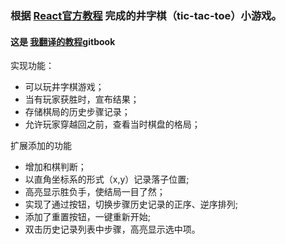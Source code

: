 ### 根据 [React官方教程](https://facebook.github.io/react/tutorial/tutorial.html) 完成的井字棋（tic-tac-toe）小游戏。
#### 这是 [我翻译的教程](https://beijiyang.github.io/react-tutorial-translation/)gitbook


实现功能：
* 可以玩井字棋游戏；
* 当有玩家获胜时，宣布结果；
* 存储棋局的历史步骤记录；
* 允许玩家穿越回之前，查看当时棋盘的格局；

扩展添加的功能
* 增加和棋判断；
* 以直角坐标系的形式（x,y）记录落子位置;
* 高亮显示胜负手，使结局一目了然；
* 实现了通过按钮，切换步骤历史记录的正序、逆序排列;
* 添加了重置按钮，一键重新开始;
* 双击历史记录列表中步骤，高亮显示选中项。
